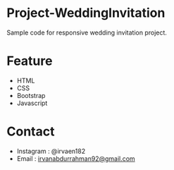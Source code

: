 # Project-WeddingInvitation
Sample code for responsive wedding invitation project.

# Feature
- HTML
- CSS
- Bootstrap
- Javascript

# Contact
- Instagram : @irvaen182
- Email     : irvanabdurrahman92@gmail.com

